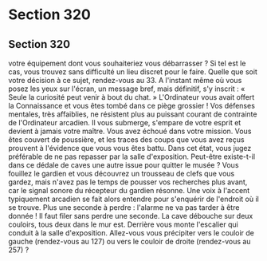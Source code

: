 # Section 320

## Section 320

votre équipement dont vous souhaiteriez vous débarrasser ? Si
tel est le cas, vous trouvez sans difficulté un lieu discret pour le
faire. Quelle que soit votre décision à ce sujet, rendez-vous au 33.
A l'instant même où vous posez les yeux sur l'écran, un message
bref, mais définitif, s'y inscrit : « Seule la curiosité peut venir à
bout du chat. » L'Ordinateur vous avait offert la Connaissance et
vous êtes tombé dans ce piège grossier ! Vos défenses mentales,
très affaiblies, ne résistent plus au puissant courant de contrainte
de l'Ordinateur arcadien. Il vous submerge, s'empare de votre
esprit et devient à jamais votre maître. Vous avez échoué dans
votre mission.
Vous êtes couvert de poussière, et les traces des coups que vous
avez reçus prouvent à l'évidence que vous vous êtes battu. Dans
cet état, vous jugez préférable de ne pas repasser par la salle
d'exposition. Peut-être existe-t-il dans ce dédale de caves une
autre issue pour quitter le musée ? Vous fouillez le gardien et
vous découvrez un trousseau de clefs que vous gardez, mais
n'avez pas le temps de pousser vos recherches plus avant, car le
signal sonore du récepteur du gardien résonne. Une voix à
l'accent typiquement arcadien se fait alors entendre pour
s'enquérir de l'endroit où il se trouve. Plus une seconde à perdre :
l'alarme ne va pas tarder à être donnée ! Il faut filer sans perdre
une seconde. La cave débouche sur deux couloirs, tous deux dans
le mur est. Derrière vous monte l'escalier qui conduit à la salle
d'exposition. Allez-vous vous précipiter vers le couloir de gauche
(rendez-vous au 127) ou vers le couloir de droite (rendez-vous au
257) ?